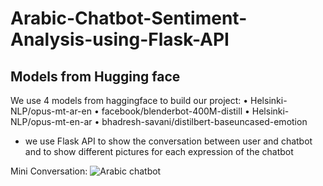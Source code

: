# Arabic-Chatbot-Sentiment-Analysis-using-Flask-API
## Models from Hugging face
We use 4 models from haggingface to build our project:
• Helsinki-NLP/opus-mt-ar-en
• facebook/blenderbot-400M-distill
• Helsinki-NLP/opus-mt-en-ar
• bhadresh-savani/distilbert-baseuncased-emotion
- we use Flask API to show the conversation between user and chatbot and to show
different pictures for each expression of the chatbot

Mini Conversation:
![Arabic chatbot](https://user-images.githubusercontent.com/89320483/145723077-64ab1b5e-48b8-4d6f-b992-7ca35525b048.jpg)
